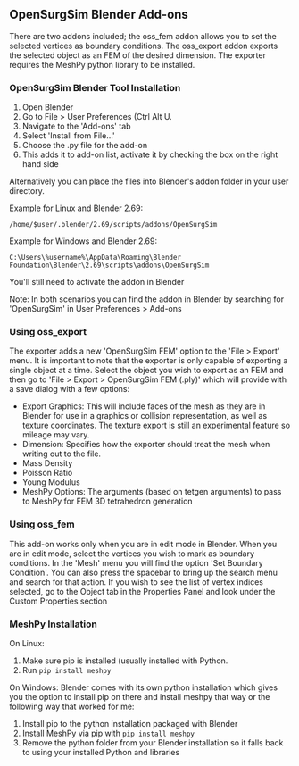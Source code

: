 ## OpenSurgSim Blender Add-ons ##
There are two addons included; the oss_fem addon allows you to set the selected vertices 
as boundary conditions. The oss_export addon exports the selected object as an FEM of the 
desired dimension. The exporter requires the MeshPy python library to be installed.

### OpenSurgSim Blender Tool Installation ###
1. Open Blender
2. Go to File > User Preferences (Ctrl Alt U.
3. Navigate to the 'Add-ons' tab
4. Select 'Install from File...'
5. Choose the .py file for the add-on
6. This adds it to add-on list, activate it by checking the box on the right hand side

Alternatively you can place the files into Blender's addon folder in your user directory.

Example for Linux and Blender 2.69:

```/home/$user/.blender/2.69/scripts/addons/OpenSurgSim```

Example for Windows and Blender 2.69:

```C:\Users\%username%\AppData\Roaming\Blender Foundation\Blender\2.69\scripts\addons\OpenSurgSim```

You'll still need to activate the addon in Blender

Note: In both scenarios you can find the addon in Blender by searching for 'OpenSurgSim'
in User Preferences > Add-ons

### Using oss_export ###
The exporter adds a new 'OpenSurgSim FEM' option to the 'File > Export' menu. It is important to note that the exporter
is only capable of exporting a single object at a time. Select the object you wish to export as an FEM and then go to
'File > Export > OpenSurgSim FEM (.ply)' which will provide with a save dialog with a few options:
- Export Graphics: This will include faces of the mesh as they are in Blender for use in a graphics or collision
representation, as well as texture coordinates. The texture export is still an experimental feature so mileage may vary.
- Dimension: Specifies how the exporter should treat the mesh when writing out to the file. 
- Mass Density
- Poisson Ratio
- Young Modulus
- MeshPy Options: The arguments (based on tetgen arguments) to pass to MeshPy for FEM 3D tetrahedron generation

### Using oss_fem ###
This add-on works only when you are in edit mode in Blender. When you are in edit mode, select the vertices you
wish to mark as boundary conditions. In the 'Mesh' menu you will find the option 'Set Boundary Condition'. You can also
press the spacebar to bring up the search menu and search for that action. If you wish to see the list of vertex indices
selected, go to the Object tab in the Properties Panel and look under the Custom Properties section

### MeshPy Installation ###
On Linux:
1. Make sure pip is installed (usually installed with Python.
2. Run `pip install meshpy`

On Windows:
Blender comes with its own python installation which gives you the option to install pip on there and install meshpy 
that way or the following way that worked for me:

1. Install pip to the python installation packaged with Blender
2. Install MeshPy via pip with `pip install meshpy`
3. Remove the python folder from your Blender installation so it falls back to using your installed Python and libraries
